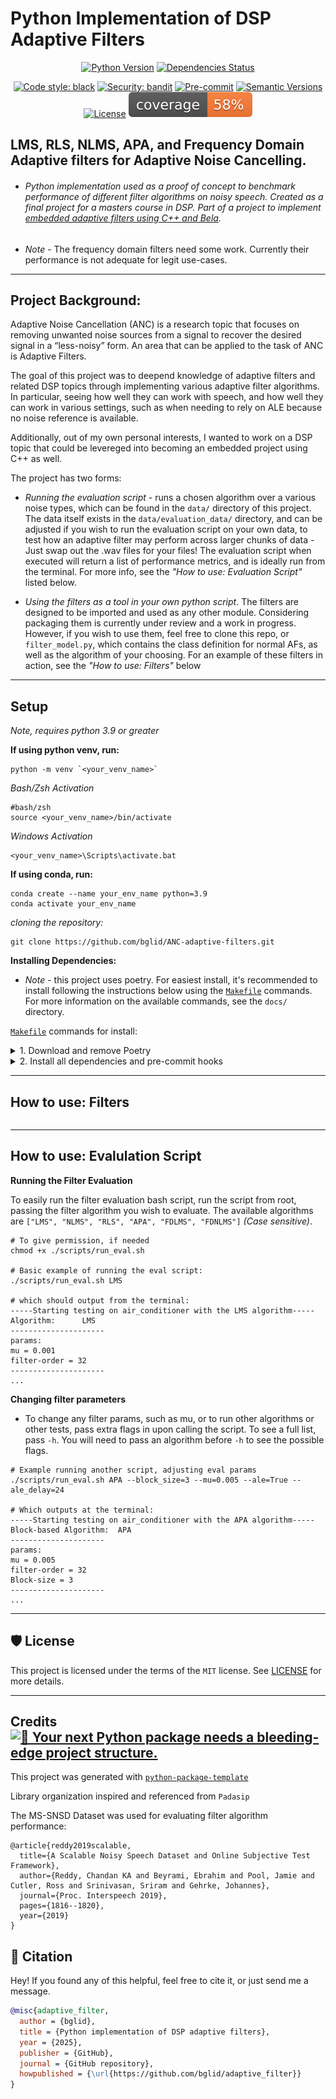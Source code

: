 # Python Implementation of DSP Adaptive Filters

<div align="center">

[![Python Version](https://img.shields.io/pypi/pyversions/adaptive_filter.svg)](https://pypi.org/project/adaptive_filter/)
[![Dependencies Status](https://img.shields.io/badge/dependencies-up%20to%20date-brightgreen.svg)](https://github.com/bglid/adaptive_filter/pulls?utf8=%E2%9C%93&q=is%3Apr%20author%3Aapp%2Fdependabot)

[![Code style: black](https://img.shields.io/badge/code%20style-black-000000.svg)](https://github.com/psf/black)
[![Security: bandit](https://img.shields.io/badge/security-bandit-green.svg)](https://github.com/PyCQA/bandit)
[![Pre-commit](https://img.shields.io/badge/pre--commit-enabled-brightgreen?logo=pre-commit&logoColor=white)](https://github.com/bglid/adaptive_filter/blob/master/.pre-commit-config.yaml)
[![Semantic Versions](https://img.shields.io/badge/%20%20%F0%9F%93%A6%F0%9F%9A%80-semantic--versions-e10079.svg)](https://github.com/bglid/adaptive_filter/releases)
[![License](https://img.shields.io/github/license/bglid/adaptive_filter)](https://github.com/bglid/adaptive_filter/blob/master/LICENSE)
![Coverage Report](assets/images/coverage.svg)



</div>

## LMS, RLS, NLMS, APA, and Frequency Domain Adaptive filters for Adaptive Noise Cancelling.

* ###### Python implementation used as a proof of concept to benchmark performance of different filter algorithms on noisy speech. Created as a final project for a masters course in DSP. Part of a project to implement [embedded adaptive filters using C++ and Bela](https://github.com/bglid/Bela-NLMS-ANC#).

* *Note* - The frequency domain filters need some work. Currently their performance is not adequate for legit use-cases. 

 - - - 
 ## Project Background:
Adaptive Noise Cancellation (ANC) is a research topic that focuses on removing unwanted noise sources from a signal to recover the desired signal in a “less-noisy” form. An area that can be applied to the task of ANC is Adaptive Filters.

The goal of this project was to deepend knowledge of adaptive filters and related DSP topics through implementing various adaptive filter algorithms. In particular, seeing how well they can work with speech, and how well they can work in various settings, such as when needing to rely on ALE because no noise reference is available.

Additionally, out of my own personal interests, I wanted to work on a DSP topic that could be levereged into becoming an embedded project using C++ as well. 

The project has two forms: 
 - *Running the evaluation script* - runs a chosen algorithm over a various noise types, which can be found in the ```data/``` directory of this project. The data itself exists in the ```data/evaluation_data/``` directory, and can be adjusted if you wish to run the evaluation script on your own data, to test how an adaptive filter may perform across larger chunks of data - Just swap out the .wav files for your files! The evaluation script when executed will return a list of performance metrics, and is ideally run from the terminal. For more info, see the *"How to use: Evaluation Script"* listed below.

  - *Using the filters as a tool in your own python script*. The filters are designed to be imported and used as any other module. Considering packaging them is currently under review and a work in progress. However, if you wish to use them, feel free to clone this repo, or ```filter_model.py```, which contains the class definition for normal AFs, as well as the algorithm of your choosing. For an example of these filters in action, see the *"How to use: Filters"* below 

 - - - 
 ## Setup

*Note, requires python 3.9 or greater*

**If using python venv, run:**

```
python -m venv `<your_venv_name>`
```

*Bash/Zsh Activation*

```
#bash/zsh
source <your_venv_name>/bin/activate 
```

*Windows Activation*

```
<your_venv_name>\Scripts\activate.bat
```

**If using conda, run:**

```
conda create --name your_env_name python=3.9
conda activate your_env_name
```
*cloning the repository:*

```
git clone https://github.com/bglid/ANC-adaptive-filters.git
```

**Installing Dependencies:**

 - *Note* - this project uses poetry. For easiest install, it's recommended to install following the instructions below using the [`Makefile`](https://github.com/bglid/adaptive_filter/blob/master/Makefile) commands. For more information on the available commands, see the ```docs/``` directory.

 
[`Makefile`](https://github.com/bglid/adaptive_filter/blob/master/Makefile) commands for install:

<details>
<summary>1. Download and remove Poetry</summary>
<p>

To download and install Poetry run:

```bash
make poetry-download
```

To uninstall

```bash
make poetry-remove
```

</p>
</details>

<details>
<summary>2. Install all dependencies and pre-commit hooks</summary>
<p>

Install requirements:

```bash
make install
```

Pre-commit hooks could be installed after `git init` via

```bash
make pre-commit-install
```
</p>
</details>

 - - - 
 ## How to use: Filters
```

```

 - - -
 ## How to use: Evalulation Script

**Running the Filter Evaluation**

To easily run the filter evaluation bash script, run the script from root, passing the filter algorithm you wish to evaluate. The available algorithms are ```["LMS", "NLMS", "RLS", "APA", "FDLMS", "FDNLMS"]``` *(Case sensitive)*. 

```
# To give permission, if needed
chmod +x ./scripts/run_eval.sh

# Basic example of running the eval script:
./scripts/run_eval.sh LMS

# which should output from the terminal:
-----Starting testing on air_conditioner with the LMS algorithm-----
Algorithm:      LMS
---------------------
params:
mu = 0.001
filter-order = 32
---------------------
...
```
**Changing filter parameters**

 - To change any filter params, such as mu, or to run other algorithms or other tests, pass extra flags in upon calling the script. To see a full list, pass ```-h```. You will need to pass an algorithm before ```-h``` to see the possible flags.
 ```
 # Example running another script, adjusting eval params
./scripts/run_eval.sh APA --block_size=3 --mu=0.005 --ale=True --ale_delay=24

# Which outputs at the terminal:
-----Starting testing on air_conditioner with the APA algorithm-----
Block-based Algorithm:  APA
---------------------
params:
mu = 0.005
filter-order = 32
Block-size = 3
---------------------
...
 
 ```

 - - -
## 🛡 License


This project is licensed under the terms of the `MIT` license. See [LICENSE](https://github.com/bglid/adaptive_filter/blob/master/LICENSE) for more details.
 - - -

## Credits [![🚀 Your next Python package needs a bleeding-edge project structure.](https://img.shields.io/badge/python--package--template-%F0%9F%9A%80-brightgreen)](https://github.com/TezRomacH/python-package-template)

This project was generated with [`python-package-template`](https://github.com/TezRomacH/python-package-template)


Library organization inspired and referenced from ``Padasip``

The MS-SNSD Dataset was used for evaluating filter algorithm performance:
```bibtext
@article{reddy2019scalable,
  title={A Scalable Noisy Speech Dataset and Online Subjective Test Framework},
  author={Reddy, Chandan KA and Beyrami, Ebrahim and Pool, Jamie and Cutler, Ross and Srinivasan, Sriram and Gehrke, Johannes},
  journal={Proc. Interspeech 2019},
  pages={1816--1820},
  year={2019}
}
```

## 📃 Citation
Hey! If you found any of this helpful, feel free to cite it, or just send me a message.
```bibtex
@misc{adaptive_filter,
  author = {bglid},
  title = {Python implementation of DSP adaptive filters},
  year = {2025},
  publisher = {GitHub},
  journal = {GitHub repository},
  howpublished = {\url{https://github.com/bglid/adaptive_filter}}
}
```
